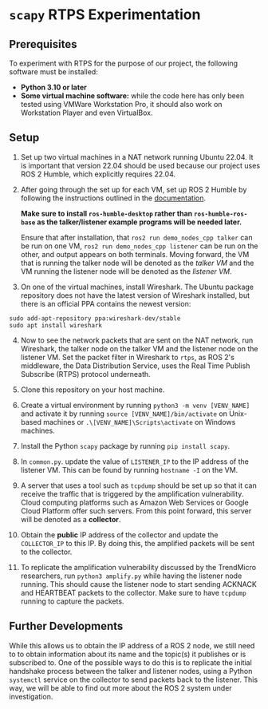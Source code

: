 # `scapy` RTPS Experimentation

## Prerequisites

To experiment with RTPS for the purpose of our project, the following software
must be installed:

- **Python 3.10 or later**
- **Some virtual machine software:** while the code here has only been tested
  using VMWare Workstation Pro, it should also work on Workstation Player and
  even VirtualBox.

## Setup

1. Set up two virtual machines in a NAT network running Ubuntu 22.04. It is
   important that version 22.04 should be used because our project uses ROS 2
   Humble, which explicitly requires 22.04.

2. After going through the set up for each VM, set up ROS 2 Humble by following
   the instructions outlined in the [documentation](https://docs.ros.org/en/humble/Installation/Ubuntu-Install-Debians.html).

   **Make sure to install `ros-humble-desktop` rather than `ros-humble-ros-base`
   as the talker/listener example programs will be needed later.**

   Ensure that after installation, that `ros2 run demo_nodes_cpp talker` can be
   run on one VM, `ros2 run demo_nodes_cpp listener` can be run on the other, and
   output appears on both terminals. Moving forward, the VM that is running the
   talker node will be denoted as the _talker VM_ and the VM running the listener
   node will be denoted as the _listener VM_.

3. On one of the virtual machines, install Wireshark. The Ubuntu package repository
   does not have the latest version of Wireshark installed, but there is an official
   PPA contains the newest version:

```shell
sudo add-apt-repository ppa:wireshark-dev/stable
sudo apt install wireshark
```

4. Now to see the network packets that are sent on the NAT network, run
   Wireshark, the talker node on the talker VM and the listener node on the
   listener VM. Set the packet filter in Wireshark to `rtps`, as ROS 2's
   middleware, the Data Distribution Service, uses the Real Time Publish Subscribe
   (RTPS) protocol underneath.

5. Clone this repository on your host machine.

6. Create a virtual environment by running `python3 -m venv [VENV_NAME]` and
   activate it by running `source [VENV_NAME]/bin/activate` on Unix-based
   machines or `.\[VENV_NAME]\Scripts\activate` on Windows machines.

7. Install the Python `scapy` package by running `pip install scapy`.

8. In `common.py`. update the value of `LISTENER_IP` to the IP address of the
   listener VM. This can be found by running `hostname -I` on the VM.

9. A server that uses a tool such as `tcpdump` should be set up so that it can
   receive the traffic that is triggered by the amplification vulnerability.
   Cloud computing platforms such as Amazon Web Services or Google Cloud
   Platform offer such servers. From this point forward, this server will be
   denoted as a **collector**.

10. Obtain the **public** IP address of the collector and update the
    `COLLECTOR_IP` to this IP. By doing this, the amplified packets will be
    sent to the collector.

11. To replicate the amplification vulnerability discussed by the TrendMicro
    researchers, run `python3 amplify.py` while having the listener node running.
    This should cause the listener node to start sending ACKNACK and HEARTBEAT
    packets to the collector. Make sure to have `tcpdump` running to capture
    the packets.

## Further Developments

While this allows us to obtain the IP address of a ROS 2 node, we still need to
to obtain information about its name and the topic(s) it publishes or is
subscribed to. One of the possible ways to do this is to replicate the initial
handshake process between the talker and listener nodes, using a Python
`systemctl` service on the collector to send packets back to the listener. This
way, we will be able to find out more about the ROS 2 system under investigation.
